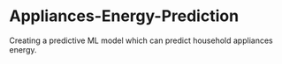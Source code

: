 # Appliances-Energy-Prediction
Creating a predictive ML model which can predict household appliances energy.
